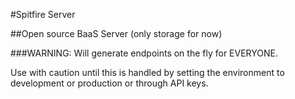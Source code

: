 #Spitfire Server

##Open source BaaS Server (only storage for now)

###WARNING: Will generate endpoints on the fly for EVERYONE.

Use with caution until this is handled by setting the environment to development or production or through API keys.
